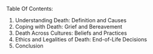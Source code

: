 Table Of Contents:

1. Understanding Death: Definition and Causes
2. Coping with Death: Grief and Bereavement
3. Death Across Cultures: Beliefs and Practices
4. Ethics and Legalities of Death: End-of-Life Decisions
5. Conclusion